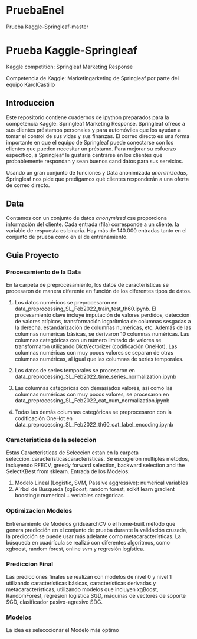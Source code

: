 # PruebaEnel
Prueba Kaggle-Springleaf-master
# Prueba Kaggle-Springleaf
Kaggle competition: Springleaf Marketing Response 

Competencia de Kaggle: Marketingarketing de Springleaf por parte del equipo KarolCastillo

## Introduccion
Este repositorio contiene cuadernos de ipython preparados para la competencia Kaggle: Springleaf Marketing Response. Springleaf ofrece 
a sus clientes préstamos personales y para automóviles que los ayudan a tomar el control de sus vidas y sus finanzas. El correo directo 
es una forma importante en que el equipo de Springleaf puede conectarse con los clientes que pueden necesitar un préstamo.
Para mejorar su esfuerzo específico, a Springleaf le gustaría centrarse en los clientes que probablemente respondan 
y sean buenos candidatos para sus servicios.

Usando un gran conjunto de funciones  y Data anonimizada <em>anonimizadas</em>, Springleaf nos pide que predigamos qué clientes responderán a una 
oferta de correo directo. 

## Data
Contamos con un conjunto de datos  <em>anonymized</em> cse proporciona información del cliente. 
Cada entrada (fila) corresponde a un cliente. la variable de respuesta es binaria. 
Hay más de 140.000 entradas tanto en el conjunto de prueba como en el de entrenamiento.

## Guia Proyecto
### Procesamiento de la Data
  En la carpeta de preprocesamiento, los datos de características se procesaron de manera diferente en función de los diferentes tipos de datos.
  1. Los datos numéricos se preprocesaron en data_preprocessing_SL_Feb2022_train_test_th60.ipynb. 
     El procesamiento clave incluye imputación de valores perdidos, detección de valores atípicos, transformación logarítmica 
	 de columnas sesgadas a la derecha, estandarización de columnas numéricas, etc. Además de las columnas numéricas básicas, 
	 se derivaron 10 columnas numéricas. Las columnas categóricas con un número limitado de valores se transformaron 
	 utilizando DictVectorizer (codificación OneHot). Las columnas numéricas con muy pocos valores se separan de otras columnas numéricas, 
	 al igual que las columnas de series temporales.
	 
  2. Los datos de series temporales se procesaron en data_preprocessing_SL_Feb2022_time_series_normalization.ipynb
  3. Las columnas categóricas con demasiados valores, así como las columnas numéricas con muy pocos valores,
     se procesaron en data_preprocessing_SL_Feb2022_cat_num_normalization.ipynb
	 
  4. Todas las demás columnas categóricas se preprocesaron con la codificación OneHot en data_preprocessing_SL_Feb2022_th60_cat_label_encoding.ipynb

### Caracteristicas de la seleccion
Estas Caracteristicas de Seleccion estan en la carpeta  seleccion_característicascaracterísticas. Se escogieron multiples metodos, incluyendo RFECV, greedy forward selection, backward selection and the SelectKBest from sklearn.
Entrada de los Modelos:
  1. Modelo Lineal (Logistic, SVM, Passive aggressive): numerical variables
  2. A´rbol de Busqueda (xgBoost, random forest, scikit learn gradient boosting): numerical + veriables categoricas

### Optimizacion Modelos
Entrenamiento de Modelos gridsearchCV o el  home-built método que genera predicción en el conjunto de prueba durante la validación cruzada, la predicción se puede usar más adelante como metacaracterísticas. La búsqueda en cuadrícula se realizó con diferentes algoritmos, como xgboost, random forest, online svm y regresión logística.

### Prediccion Final
Las predicciones finales se realizan con modelos de nivel 0 y nivel 1 utilizando características básicas, características derivadas y metacaracterísticas, utilizando modelos que incluyen xgBoost, RandomForest, regresión logística SGD, máquinas de vectores de soporte SGD, clasificador pasivo-agresivo SDG.

### Modelos
La idea es selecccionar el Modelo más optimo

